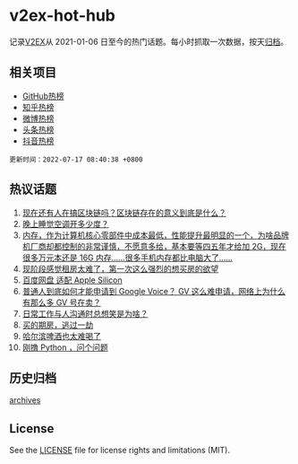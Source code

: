# v2ex-hot-hub

 记录[V2EX](https://www.v2ex.com/)从 2021-01-06 日至今的热门话题。每小时抓取一次数据，按天[归档](archives)。
 
 ## 相关项目

- [GitHub热榜](https://github.com/snaildev/github-hot-hub)
- [知乎热榜](https://github.com/snaildev/zhihu-hot-hub)
- [微博热榜](https://github.com/snaildev/weibo-hot-hub)
- [头条热榜](https://github.com/snaildev/toutiao-hot-hub)
- [抖音热榜](https://github.com/snaildev/douyin-hot-hub)


 `更新时间：2022-07-17 08:40:38 +0800`

## 热议话题

1. [现在还有人在搞区块链吗？区块链存在的意义到底是什么？](https://www.v2ex.com/t/866604)
1. [晚上睡觉空调开多少度？](https://www.v2ex.com/t/866631)
1. [内存，作为计算机核心零部件中成本最低，性能提升最明显的一个，为啥品牌机厂商却都控制的非常谨慎，不愿意多给，基本要等四五年才给加 2G，现在很多万元本还是 16G 内存……很多手机内存都比电脑大了……](https://www.v2ex.com/t/866572)
1. [现阶段感觉租房太难了，第一次这么强烈的想买房的欲望](https://www.v2ex.com/t/866648)
1. [百度网盘 适配 Apple Silicon](https://www.v2ex.com/t/866574)
1. [普通人到底如何才能申请到 Google Voice？ GV 这么难申请，网络上为什么有那么多 GV 号在卖？](https://www.v2ex.com/t/866625)
1. [日常工作与人沟通时总想笑是为啥？](https://www.v2ex.com/t/866577)
1. [买的期房，逃过一劫](https://www.v2ex.com/t/866663)
1. [哈尔滨啤酒也太难喝了](https://www.v2ex.com/t/866683)
1. [刚撸 Python ，问个问题](https://www.v2ex.com/t/866690)

## 历史归档

[archives](archives)

## License

See the [LICENSE](LICENSE) file for license rights and limitations (MIT).
